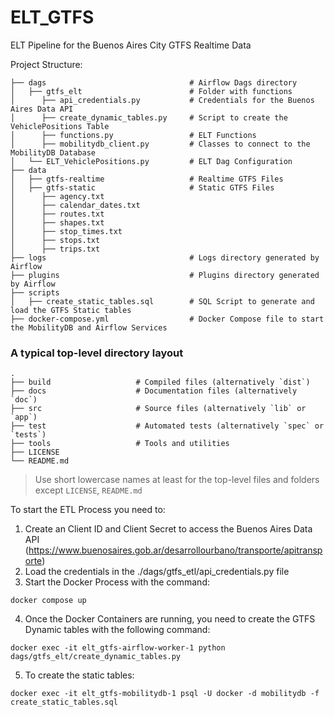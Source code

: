# ELT_GTFS

ELT Pipeline for the Buenos Aires City GTFS Realtime Data

Project Structure:

```
├── dags                                # Airflow Dags directory
│   ├── gtfs_elt                        # Folder with functions
│      ├── api_credentials.py           # Credentials for the Buenos Aires Data API
│      ├── create_dynamic_tables.py     # Script to create the VehiclePositions Table
│      ├── functions.py                 # ELT Functions
│      ├── mobilitydb_client.py         # Classes to connect to the MobilityDB Database
│   └── ELT_VehiclePositions.py         # ELT Dag Configuration
├── data
│   ├── gtfs-realtime                   # Realtime GTFS Files
│   ├── gtfs-static                     # Static GTFS Files
│      ├── agency.txt
│      ├── calendar_dates.txt
│      ├── routes.txt
│      ├── shapes.txt
│      ├── stop_times.txt
│      ├── stops.txt
│      ├── trips.txt
├── logs                                # Logs directory generated by Airflow
├── plugins                             # Plugins directory generated by Airflow
├── scripts
│   ├── create_static_tables.sql        # SQL Script to generate and load the GTFS Static tables
├── docker-compose.yml                  # Docker Compose file to start the MobilityDB and Airflow Services
```

### A typical top-level directory layout

    .
    ├── build                   # Compiled files (alternatively `dist`)
    ├── docs                    # Documentation files (alternatively `doc`)
    ├── src                     # Source files (alternatively `lib` or `app`)
    ├── test                    # Automated tests (alternatively `spec` or `tests`)
    ├── tools                   # Tools and utilities
    ├── LICENSE
    └── README.md

> Use short lowercase names at least for the top-level files and folders except
> `LICENSE`, `README.md`



To start the ETL Process you need to:

1. Create an Client ID and Client Secret to access the Buenos Aires Data API (https://www.buenosaires.gob.ar/desarrollourbano/transporte/apitransporte) 
2. Load the credentials in the ./dags/gtfs_etl/api_credentials.py file
3. Start the Docker Process with the command:

```docker
docker compose up
```

4. Once the Docker Containers are running, you need to create the GTFS Dynamic tables with the following command:

```docker
docker exec -it elt_gtfs-airflow-worker-1 python dags/gtfs_elt/create_dynamic_tables.py
```

5. To create the static tables:

```docker
docker exec -it elt_gtfs-mobilitydb-1 psql -U docker -d mobilitydb -f create_static_tables.sql
```
